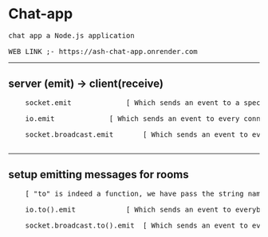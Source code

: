 # Chat-app
<pre>
chat app a Node.js application

WEB LINK ;- https://ash-chat-app.onrender.com
</pre>

<hr>

## server (emit) -> client(receive)
<pre>
	socket.emit 			[ Which sends an event to a specific client ] <br>
	io.emit 			[ Which sends an event to every connected client ] <br>
	socket.broadcast.emit 		[ Which sends an event to every connected client except for that client ] <br>
</pre>
<hr>
		
## setup emitting messages for rooms
<pre>
	[ "to" is indeed a function, we have pass the string name of the room ]

	io.to().emit 			[ Which sends an event to everybody in a specific room ] <br>
	socket.broadcast.to().emit 	[ Which sends an event to everybody in a specific room except for that client ] <br>
</pre>
